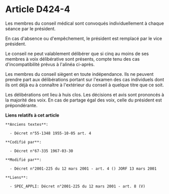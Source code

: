 # Article D424-4

Les membres du conseil médical sont convoqués individuellement à chaque séance par le président.

En cas d'absence ou d'empêchement, le président est remplacé par le vice président.

Le conseil ne peut valablement délibérer que si cinq au moins de ses membres à voix délibérative sont présents, compte tenu
des cas d'incompatibilité prévus à l'alinéa ci-après.

Les membres du conseil siègent en toute indépendance. Ils ne peuvent prendre part aux délibérations portant sur l'examen des
cas individuels dont ils ont déjà eu à connaître à l'extérieur du conseil à quelque titre que ce soit.

Les délibérations ont lieu à huis clos. Les décisions et avis sont prononcés à la majorité des voix. En cas de partage égal
des voix, celle du président est prépondérante.

**Liens relatifs à cet article**

	**Anciens textes**:

	  - Décret n°55-1348 1955-10-05 art. 4

	**Codifié par**:

	  - Décret n°67-335 1967-03-30

	**Modifié par**:

	  - Décret n°2001-225 du 12 mars 2001 - art. 4 () JORF 13 mars 2001

	**Liens**:

	  - SPEC_APPLI: Décret n°2001-225 du 12 mars 2001 - art. 8 (V)
